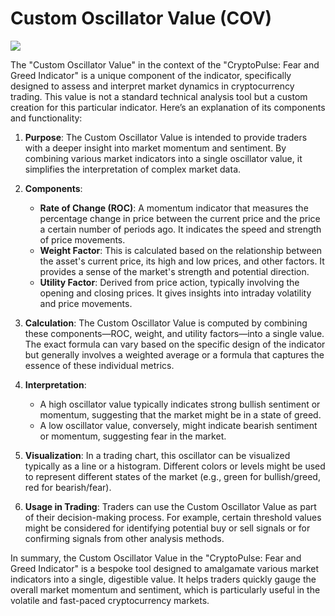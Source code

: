 # Custom Oscillator Value (COV)

![](https://github.com/geopayme/CryptoPulseAnalyzer/blob/main/Indicators/images/Screenshot%202024-01-25%20at%207.13.42%20PM.png)

The "Custom Oscillator Value" in the context of the "CryptoPulse: Fear and Greed Indicator" is a unique component of the indicator, specifically designed to assess and interpret market dynamics in cryptocurrency trading. This value is not a standard technical analysis tool but a custom creation for this particular indicator. Here’s an explanation of its components and functionality:

1. **Purpose**: The Custom Oscillator Value is intended to provide traders with a deeper insight into market momentum and sentiment. By combining various market indicators into a single oscillator value, it simplifies the interpretation of complex market data.

2. **Components**:
   - **Rate of Change (ROC)**: A momentum indicator that measures the percentage change in price between the current price and the price a certain number of periods ago. It indicates the speed and strength of price movements.
   - **Weight Factor**: This is calculated based on the relationship between the asset's current price, its high and low prices, and other factors. It provides a sense of the market's strength and potential direction.
   - **Utility Factor**: Derived from price action, typically involving the opening and closing prices. It gives insights into intraday volatility and price movements.

3. **Calculation**: The Custom Oscillator Value is computed by combining these components—ROC, weight, and utility factors—into a single value. The exact formula can vary based on the specific design of the indicator but generally involves a weighted average or a formula that captures the essence of these individual metrics.

4. **Interpretation**:
   - A high oscillator value typically indicates strong bullish sentiment or momentum, suggesting that the market might be in a state of greed.
   - A low oscillator value, conversely, might indicate bearish sentiment or momentum, suggesting fear in the market.

5. **Visualization**: In a trading chart, this oscillator can be visualized typically as a line or a histogram. Different colors or levels might be used to represent different states of the market (e.g., green for bullish/greed, red for bearish/fear).

6. **Usage in Trading**: Traders can use the Custom Oscillator Value as part of their decision-making process. For example, certain threshold values might be considered for identifying potential buy or sell signals or for confirming signals from other analysis methods.

In summary, the Custom Oscillator Value in the "CryptoPulse: Fear and Greed Indicator" is a bespoke tool designed to amalgamate various market indicators into a single, digestible value. It helps traders quickly gauge the overall market momentum and sentiment, which is particularly useful in the volatile and fast-paced cryptocurrency markets.
